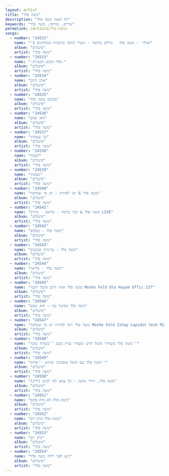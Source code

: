 ```yaml
---
layout: artist
title: "משה פלד"
description: "דף האמן משה פלד"
keywords: "שירים, מוזיקה, משה פלד"
permalink: /artists/משה-פלד/
songs:
  - number: "24532"
    name: "'ואילו' - משה פלד   מילים בתיאור - השיר הזוכה בתוכנית המלחינים 2"
    album: "סינגלים"
    artist: "משה פלד"
  - number: "24533"
    name: "-פלד-מקום-לטעויות-"
    album: "סינגלים"
    artist: "משה פלד"
  - number: "24534"
    name: "אותו היום"
    album: "סינגלים"
    artist: "משה פלד"
  - number: "24535"
    name: "במקום משה פלד"
    album: "סינגלים"
    artist: "משה פלד"
  - number: "24536"
    name: "הוא שמע"
    album: "סינגלים"
    artist: "משה פלד"
  - number: "24537"
    name: "כל עצמותי"
    album: "סינגלים"
    artist: "משה פלד"
  - number: "24538"
    name: "לשנות"
    album: "סינגלים"
    artist: "משה פלד"
  - number: "24539"
    name: "מעשיך"
    album: "סינגלים"
    artist: "משה פלד"
  - number: "24540"
    name: "משה פלד & ישי לפידות - יש מי שמחכה"
    album: "סינגלים"
    artist: "משה פלד"
  - number: "24541"
    name: "משה פלד & קובי ברומר - פליאה   מיוזיק LIVE"
    album: "סינגלים"
    artist: "משה פלד"
  - number: "24542"
    name: "משה פלד - במקום"
    album: "סינגלים"
    artist: "משה פלד"
  - number: "24543"
    name: "משה פלד - ערימות געגועים"
    album: "סינגלים"
    artist: "משה פלד"
  - number: "24544"
    name: "משה פלד - פליאה"
    album: "סינגלים"
    artist: "משה פלד"
  - number: "24545"
    name: "משה פלד אותו היום סינגל רשמי Moshe Feld Oto Hayom Offic.137"
    album: "סינגלים"
    artist: "משה פלד"
  - number: "24546"
    name: "משה פלד בסינגל שני – הוא שמע"
    album: "סינגלים"
    artist: "משה פלד"
  - number: "24547"
    name: "משה פלד וישי לפידות יש מי שמחכה Moshe Feld Ishay Lapidot Yesh Mi Shemehake.136"
    album: "סינגלים"
    artist: "משה פלד"
  - number: "24548"
    name: "משה פלד משחרר סינגל חדש ומעורר עניין בשם ''בשורה טובה''"
    album: "סינגלים"
    artist: "משה פלד"
  - number: "24549"
    name: "משה פלד עם סינגל אופטימי ומרגש ''אחים''"
    album: "סינגלים"
    artist: "משה פלד"
  - number: "24550"
    name: "משה פלד, דוידי נחשון - כל צמא לכו למים (לייב)"
    album: "סינגלים"
    artist: "משה פלד"
  - number: "24551"
    name: "משה-פלד-לא-היה-סתם"
    album: "סינגלים"
    artist: "משה פלד"
  - number: "24552"
    name: "משה-פלד-קרב-יום"
    album: "סינגלים"
    artist: "משה פלד"
  - number: "24553"
    name: "קרב יום"
    album: "סינגלים"
    artist: "משה פלד"
  - number: "24554"
    name: "רגע לפני לילה משה פלד"
    album: "סינגלים"
    artist: "משה פלד"
---
```

